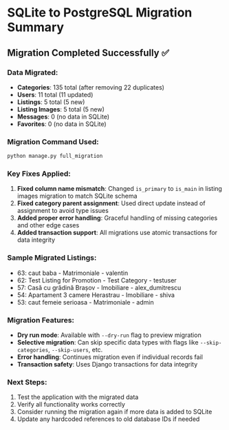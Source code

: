 # SQLite to PostgreSQL Migration Summary

## Migration Completed Successfully ✅

### Data Migrated:
- **Categories**: 135 total (after removing 22 duplicates)
- **Users**: 11 total (11 updated)
- **Listings**: 5 total (5 new)
- **Listing Images**: 5 total (5 new)
- **Messages**: 0 (no data in SQLite)
- **Favorites**: 0 (no data in SQLite)

### Migration Command Used:
```bash
python manage.py full_migration
```

### Key Fixes Applied:
1. **Fixed column name mismatch**: Changed `is_primary` to `is_main` in listing images migration to match SQLite schema
2. **Fixed category parent assignment**: Used direct update instead of assignment to avoid type issues
3. **Added proper error handling**: Graceful handling of missing categories and other edge cases
4. **Added transaction support**: All migrations use atomic transactions for data integrity

### Sample Migrated Listings:
- 63: caut baba - Matrimoniale - valentin
- 62: Test Listing for Promotion - Test Category - testuser
- 57: Casă cu grădină Brașov - Imobiliare - alex_dumitrescu
- 54: Apartament 3 camere Herastrau - Imobiliare - shiva
- 53: caut femeie serioasa - Matrimoniale - admin

### Migration Features:
- **Dry run mode**: Available with `--dry-run` flag to preview migration
- **Selective migration**: Can skip specific data types with flags like `--skip-categories`, `--skip-users`, etc.
- **Error handling**: Continues migration even if individual records fail
- **Transaction safety**: Uses Django transactions for data integrity

### Next Steps:
1. Test the application with the migrated data
2. Verify all functionality works correctly
3. Consider running the migration again if more data is added to SQLite
4. Update any hardcoded references to old database IDs if needed
